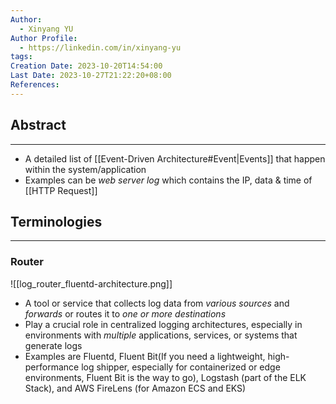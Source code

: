 ```yaml
---
Author:
  - Xinyang YU
Author Profile:
  - https://linkedin.com/in/xinyang-yu
tags: 
Creation Date: 2023-10-20T14:54:00
Last Date: 2023-10-27T21:22:20+08:00
References:
---
```

## Abstract
---
- A detailed list of [[Event-Driven Architecture#Event|Events]] that happen within the system/application 
- Examples can be *web server log* which contains the IP, data & time of [[HTTP Request]]


## Terminologies
---
### Router
![[log_router_fluentd-architecture.png]]
- A tool or service that collects log data from *various sources* and *forwards* or routes it to *one or more destinations* 
- Play a crucial role in centralized logging architectures, especially in environments with *multiple* applications, services, or systems that generate logs
- Examples are Fluentd, Fluent Bit(If you need a lightweight, high-performance log shipper, especially for containerized or edge environments, Fluent Bit is the way to go), Logstash (part of the ELK Stack), and AWS FireLens (for Amazon ECS and EKS)